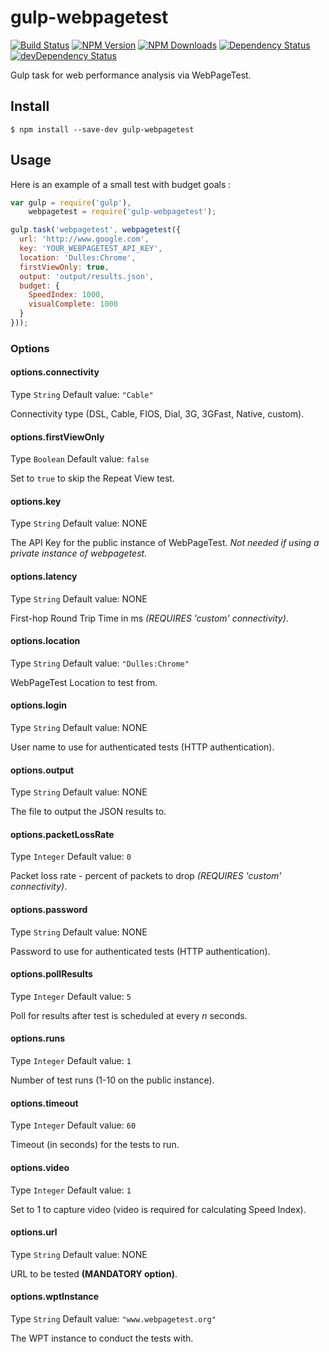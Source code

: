 # gulp-webpagetest

[![Build Status](https://travis-ci.org/ivangabriele/gulp-webpagetest.svg?branch=master)](https://travis-ci.org/ivangabriele/gulp-webpagetest)
[![NPM Version](https://img.shields.io/npm/v/gulp-webpagetest.svg?style=flat)](https://www.npmjs.org/package/gulp-webpagetest)
[![NPM Downloads](https://img.shields.io/npm/dm/gulp-webpagetest.svg?style=flat)](https://www.npmjs.org/package/gulp-webpagetest)
[![Dependency Status](https://david-dm.org/ivangabriele/gulp-webpagetest.svg)](https://david-dm.org/ivangabriele/gulp-webpagetest)
[![devDependency Status](https://david-dm.org/ivangabriele/gulp-webpagetest/dev-status.svg)](https://david-dm.org/ivangabriele/gulp-webpagetest#info=devDependencies)

Gulp task for web performance analysis via WebPageTest.

## Install

```
$ npm install --save-dev gulp-webpagetest
```

## Usage

Here is an example of a small test with budget goals :

```js
var gulp = require('gulp'),
    webpagetest = require('gulp-webpagetest');

gulp.task('webpagetest', webpagetest({
  url: 'http://www.google.com',
  key: 'YOUR_WEBPAGETEST_API_KEY',
  location: 'Dulles:Chrome',
  firstViewOnly: true,
  output: 'output/results.json',
  budget: {
    SpeedIndex: 1000,
    visualComplete: 1000
  }
}));
```

### Options

#### options.connectivity

Type `String`
Default value: `"Cable"`

Connectivity type (DSL, Cable, FIOS, Dial, 3G, 3GFast, Native, custom).

#### options.firstViewOnly

Type `Boolean`
Default value: `false`

Set to `true` to skip the Repeat View test.

#### options.key

Type `String`
Default value: NONE

The API Key for the public instance of WebPageTest. *Not needed if using a private instance of webpagetest.*

#### options.latency

Type `String`
Default value: NONE

First-hop Round Trip Time in ms *(REQUIRES 'custom' connectivity)*.

#### options.location

Type `String`
Default value: `"Dulles:Chrome"`

WebPageTest Location to test from.

#### options.login

Type `String`
Default value: NONE

User name to use for authenticated tests (HTTP authentication).

#### options.output

Type `String`
Default value: NONE

The file to output the JSON results to.

#### options.packetLossRate

Type `Integer`
Default value: `0`

Packet loss rate - percent of packets to drop *(REQUIRES 'custom' connectivity)*.

#### options.password

Type `String`
Default value: NONE

Password to use for authenticated tests (HTTP authentication).

#### options.pollResults

Type `Integer`
Default value: `5`

Poll for results after test is scheduled at every *n* seconds.

#### options.runs

Type `Integer`
Default value: `1`

Number of test runs (1-10 on the public instance).

#### options.timeout

Type `Integer`
Default value: `60`

Timeout (in seconds) for the tests to run.

#### options.video

Type `Integer`
Default value: `1`

Set to 1 to capture video (video is required for calculating Speed Index).

#### options.url

Type `String`
Default value: NONE

URL to be tested **(MANDATORY option)**.

#### options.wptInstance

Type `String`
Default value: `"www.webpagetest.org"`

The WPT instance to conduct the tests with.
